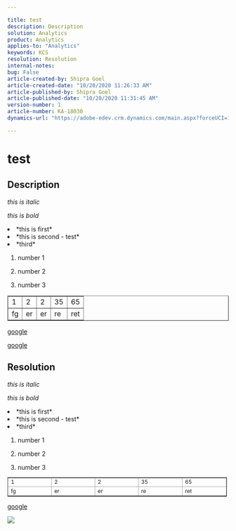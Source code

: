 ```yaml
---

title: test  
description: Description  
solution: Analytics  
product: Analytics  
applies-to: "Analytics"  
keywords: KCS  
resolution: Resolution  
internal-notes:   
bug: False  
article-created-by: Shipra Goel  
article-created-date: "10/20/2020 11:26:33 AM"  
article-published-by: Shipra Goel  
article-published-date: "10/20/2020 11:31:45 AM"  
version-number: 1  
article-number: KA-18030  
dynamics-url: "https://adobe-edev.crm.dynamics.com/main.aspx?forceUCI=1&pagetype=entityrecord&etn=knowledgearticle&id=fd606216-c712-eb11-a813-000d3a102a06"

---
```


# test

## Description

*this is italic*

*this is bold*



 <li>*this is first*</li>
 <li>*this is second - test*</li>
 <li>*third*</li>




1.  number 1 
 
2.  number 2
 
3.  number 3


<table border="1" cellpadding="1" cellspacing="0">
 <tbody>
  <tr>
   <td>1</td>
   <td>2</td>
   <td>2</td>
   <td>35</td>
   <td>65</td>
  </tr>
  <tr>
   <td>fg</td>
   <td>er</td>
   <td>er</td>
   <td>re</td>
   <td>ret</td>
  </tr>
 </tbody>
</table>



[google](https://www.google.com/)

[google](https://www.google.com)

## Resolution

*this is italic*

*this is bold*



 <li>*this is first*</li>
 <li>*this is second - test*</li>
 <li>*third*</li>




1.  number 1 
 
2.  number 2
 
3.  number 3


<table border="1" cellpadding="1" cellspacing="0" style="border-collapse:collapse; font-size:12px; width:500px">
 <tbody>
  <tr>
   <td style="border-color:#ababab; width:120px">1</td>
   <td style="border-color:#ababab; width:120px">2</td>
   <td style="border-color:#ababab; width:120px">2</td>
   <td style="border-color:#ababab; width:120px">35</td>
   <td style="border-color:#ababab; width:120px">65</td>
  </tr>
  <tr>
   <td style="border-color:#ababab; width:120px">fg</td>
   <td style="border-color:#ababab; width:120px">er</td>
   <td style="border-color:#ababab; width:120px">er</td>
   <td style="border-color:#ababab; width:120px">re</td>
   <td style="border-color:#ababab; width:120px">ret</td>
  </tr>
 </tbody>
</table>



[google](https://www.google.com/)

![](/api/data/v9.0/msdyn_knowledgearticleimages%2889137dc5-c412-eb11-a813-000d3a102a06%29/msdyn_blobfile/$value)



